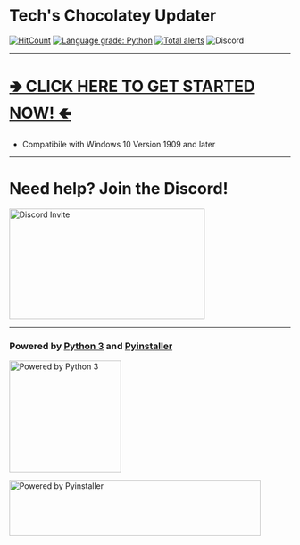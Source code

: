 # Tech's Chocolatey Updater

[![HitCount](http://hits.dwyl.com/Technetium1/ChocolateyUpdate.svg)](http://hits.dwyl.com/Technetium1/{ChocolateyUpdate}) 
[![Language grade: Python](https://img.shields.io/lgtm/grade/python/g/Technetium1/ChocolateyUpdate.svg?logo=lgtm&logoWidth=18)](https://lgtm.com/projects/g/Technetium1/ChocolateyUpdate/context:python) [![Total alerts](https://img.shields.io/lgtm/alerts/g/Technetium1/ChocolateyUpdate.svg?logo=lgtm&logoWidth=18)](https://lgtm.com/projects/g/Technetium1/ChocolateyUpdate/alerts/) ![Discord](https://discordapp.com/api/guilds/260151582337794058/widget.png)

---

# [🢂 CLICK HERE TO GET STARTED NOW! 🢀](https://github.com/Technetium1/ChocolateyUpdate/releases/latest/download/ChocolateyUpdate.exe)

- Compatibile with Windows 10 Version 1909 and later

---

# Need help? Join the Discord!

[<img src="https://discordapp.com/assets/e4923594e694a21542a489471ecffa50.svg" width="350" height="198" alt="Discord Invite" title="Join Discord">](https://discord.gg/wB78XMZ)

---

### Powered by [Python 3](https://www.python.org/) and [Pyinstaller](http://www.pyinstaller.org/)

[<img src="https://images-na.ssl-images-amazon.com/images/I/51UQmrmjMXL.png" width="200" height="200" alt="Powered by Python 3" title="Powered by Python 3">](https://www.python.org/)

[<img src="https://www.pyinstaller.org/_images/pyinstaller-draft1c-header-trans.png" width="450" height="100" alt="Powered by Pyinstaller" title="Powered by Pyinstaller">](https://www.pyinstaller.org/)
